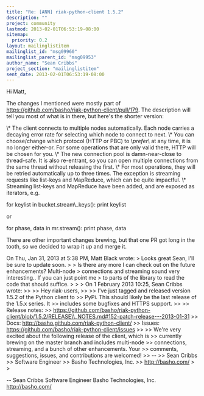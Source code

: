 ```yaml
---
title: "Re: [ANN] riak-python-client 1.5.2"
description: ""
project: community
lastmod: 2013-02-01T06:53:19-08:00
sitemap:
  priority: 0.2
layout: mailinglistitem
mailinglist_id: "msg09960"
mailinglist_parent_id: "msg09953"
author_name: "Sean Cribbs"
project_section: "mailinglistitem"
sent_date: 2013-02-01T06:53:19-08:00
---
```



Hi Matt,

The changes I mentioned were mostly part of
https://github.com/basho/riak-python-client/pull/179. The description
will tell you most of what is in there, but here's the shorter
version:

\\* The client connects to multiple nodes automatically. Each node
carries a decaying error rate for selecting which node to connect to
next.
\\* You can choose/change which protocol (HTTP or PBC) to \\*prefer\\* at
any time, it is no longer either-or. For some operations that are only
valid there, HTTP will be chosen for you.
\\* The new connection pool is damn-near-close to thread-safe. It is
also re-entrant, so you can open multiple connections from the same
thread without releasing the first.
\\* For most operations, they will be retried automatically up to three
times. The exception is streaming requests like list-keys and
MapReduce, which can be quite impactful.
\\* Streaming list-keys and MapReduce have been added, and are exposed
as iterators, e.g.

for keylist in bucket.stream\\_keys():
 print keylist

or

for phase, data in mr.stream():
 print phase, data

There are other important changes brewing, but that one PR got long in
the tooth, so we decided to wrap it up and merge it.

On Thu, Jan 31, 2013 at 5:38 PM, Matt Black  wrote:
&gt; Looks great Sean, I'll be sure to update soon.
&gt;
&gt; Is there any more I can check out on the future enhancements? Multi-node
&gt; connections and streaming sound very interesting.. If you can just point me
&gt; to parts of the library to read the code that should suffice.
&gt;
&gt;
&gt; On 1 February 2013 10:25, Sean Cribbs  wrote:
&gt;&gt;
&gt;&gt; Hey riak-users,
&gt;&gt;
&gt;&gt; I've just tagged and released version 1.5.2 of the Python client to
&gt;&gt; PyPi. This should likely be the last release of the 1.5.x series. It
&gt;&gt; includes some bugfixes and HTTPS support.
&gt;&gt;
&gt;&gt; Release notes:
&gt;&gt; https://github.com/basho/riak-python-client/blob/1.5.2/RELEASE\\_NOTES.md#152-patch-release---2013-01-31
&gt;&gt; Docs: http://basho.github.com/riak-python-client/
&gt;&gt; Issues: https://github.com/basho/riak-python-client/issues
&gt;&gt;
&gt;&gt; We're very excited about the following release of the client, which is
&gt;&gt; currently brewing on the master branch and includes multi-node
&gt;&gt; connections, streaming, and a bunch of other enhancements. Your
&gt;&gt; comments, suggestions, issues, and contributions are welcomed!
&gt;&gt; --
&gt;&gt; Sean Cribbs 
&gt;&gt; Software Engineer
&gt;&gt; Basho Technologies, Inc.
&gt;&gt; http://basho.com/
&gt;
&gt;

-- 
Sean Cribbs 
Software Engineer
Basho Technologies, Inc.
http://basho.com/

